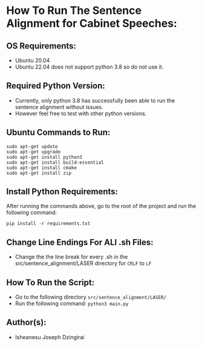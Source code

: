 How To Run The Sentence Alignment for Cabinet Speeches:
===========================================================================
OS Requirements:
----------------
-   Ubuntu 20.04
-   Ubuntu 22.04 does not support python 3.8 so do not use it.

Required Python Version:
------------------------
- Currently, only python 3.8 has successfully been able to run the sentence alignment without issues. 
- However feel free to test with other python versions.

Ubuntu Commands to Run:
-----------------------
```
sudo apt-get update
sudo apt-get upgrade
sudo apt-get install python3
sudo apt-get install build-essential
sudo apt-get install cmake
sudo apt-get install zip
```

Install Python Requirements:
----------------------------
After running the commands above, go to the root of the project and run the following command:      
```
pip install -r requirements.txt
```

Change Line Endings For ALl .sh Files:
-------------------------------------
- Change the the line break for every .sh in the src/sentence_alignment/LASER directory for `CRLF` to `LF`

How To Run the Script:
----------------------
- Go to the following directory `src/sentence_alignment/LASER/`
- Run the following command:  ```python3 main.py```

Author(s):
----------
- Isheanesu Joseph Dzingirai